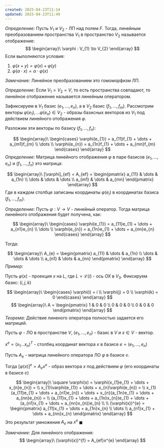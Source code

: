 ```yaml
---
created: 2025-04-23T11:14
updated: 2025-04-23T11:49
---
```


*Определение:* Пусть $V_{1}$ и $V_{2}$ - ЛП над полем $F$. Тогда, линейным преобразованием пространства $V_{1}$ в пространство $V_{2}$ называется отображение:
$$
\begin{array}\
\varphi : V_{1} \to V_{2}
\end{array}
$$
Если выполняются условия:

1. $\varphi(x +y ) = \varphi(x) + \varphi(y)$
2. $\varphi(\alpha \cdot x) = \alpha \cdot \varphi(x)$

*Замечание:* Линейное преобразованием это гомоморфизм ЛП.

*Определение:* Если $V_{1} = V_{2} = V$, то есть пространства совпадают, то линейное отображение называется линейным оператором.

Зафиксируем в $V_{1}$ базис $(e_{1}, \dots, e_{n})$, а в $V_{2}$ базис $(f_{1}, \dots, f_{m})$. Рассмотрим векторы $\varphi(e_{1}), \dots \varphi(e_{n}) \in V_{2}$ - образы базисных векторов из $V_{1}$ под действием линейного отображения $\varphi$.

Разложим эти векторы по базису $(f_{1}, \dots, f_{n})$:

$$
\begin{array}\
\begin{cases}
\varphi(e_{1}) = a_{11}f_{1} + \dots + a_{m1}f_{m} \\
\dots \\
\varphi(e_{n}) = a_{1n}f_{1} + \dots + a_{mn}f_{m}
\end{cases}
\end{array}
$$
*Определение:* Матрица линейного отображения $\varphi$ в паре базисов $(e_{1}, \dots, e_{n})$ и  $(f_{1}, \dots, f_{n})$ это матрица:

$$
\begin{array}\
[\varphi]_{ef} = A_{ef} = \begin{pmatrix}
a_{11}  & \dots & a_{1n} \\
\dots & \dots & \dots \\
a_{m1} & \dots & a_{mn}
\end{pmatrix}
\end{array}
$$
Где в каждом столбце записаны координаты $\varphi(e_{i})$ в координатах базиса $(f_{1}, \dots, f_{m})$.

*Определение:* Пусть $\varphi : V \to V$ - линейный оператор. Тогда матрица линейного отображения будет получена, как:

$$
\begin{array}\
\begin{cases}
\varphi(e_{1}) = a_{11}e_{1} + \dots + a_{n1}e_{n} \\
\dots \\
\varphi(e_{n}) = a_{1n}e_{1} + \dots + a_{nn}e_{n}
\end{cases}
\end{array}
$$

Тогда:

$$
\begin{array}\
A_{e} = \begin{pmatrix}
a_{11}  & \dots & a_{1n} \\
\dots & \dots & \dots \\
a_{n1} & \dots & a_{nn}
\end{pmatrix}
\end{array}
$$
*Пример:* 

Пусть $\varphi(x)$ - проекция $x$ на $L$, где $L = \mathcal{L}(i)$ - ось $OX$ в $V_{3}$.
Фиксируем базис: $(i, j, k)$

$$
\begin{array}\
\begin{cases}
\varphi(i) = i \\
\varphi(j) = 0 \\
\varphi(k) = 0
\end{cases}
\end{array}
$$
$$
\begin{array}\
A = \begin{pmatrix}
1 & 0 & 0 \\
0 & 0 & 0  \\
0 & 0 & 0
\end{pmatrix}
\end{array}
$$
*Теорема:* Действие линеного оператора полностью задается его матрицей.

Пусть $\varphi$ - ЛО в пространстве $V$, $(e_{1}, \dots, e_{n})$ - базис в $V$ и  $x \in V$ - вектор.

$x^{e} = (x_{1} \dots x_{n})^{T}$ - столбец координат вектора $x$ в базисе $e = (e_{1}, \dots, e_{n})$

Пусть $A_{e}$ - матрица линейного оператора ЛО $\varphi$ в базисе $\mathbb{e}$.

Тогда $[\varphi(x)]^{e} = A_{e}x^{e}$ - образ вектора $x$ под действием $\varphi$ (его координаты в базисе $\mathbb{e}$)

$$
\begin{array}\
\square \varphi(x) = \varphi(x_{1}e_{1} + \dots + x_{n}e_{n}) = \\
x_{1}\varphi(e_{1}) + \dots + x_{n}\varphi(e_{n}) = \\
x_{1}(a_{11}e_{1} + \dots + a_{n1}e_{n}) + \dots + x_{n}(a_{1n}e_{1} + \dots + a_{nn}e_{n}) =  \\
(a_{11}x_{1} + \dots + a_{1n}x_{n})e_{1} + \dots + (a_{n1}x_{1} + \dots + a_{nn}x_{n})e_{n} \\
 \\
(\varphi(x))^{e} = \begin{pmatrix}
a_{11}x_{1} + \dots + a_{1n}x_{n} \\
\dots \\
a_{n1}x_{1} + \dots + a_{nn}x_{n}
\end{pmatrix}
\end{array}
$$
Это результат умножения $A_{e}$ на $x^{e}$ $\blacksquare$

*Замечание:* Для линейного отображения:
$$
\begin{array}\
(\varphi(x))^{f} = A_{ef}x^{e}
\end{array}
$$

